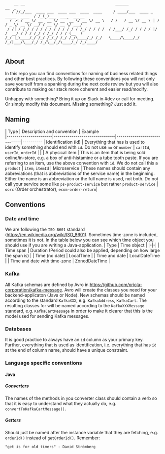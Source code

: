 
```
    __ __                                         ______                            __  _                 
   / //_/___  ____ ___  ____ ___  ____  ____     / ____/___  ____ _   _____  ____  / /_(_)___  ____  _____
  / ,< / __ \/ __ `__ \/ __ `__ \/ __ \/ __ \   / /   / __ \/ __ \ | / / _ \/ __ \/ __/ / __ \/ __ \/ ___/
 / /| / /_/ / / / / / / / / / / / /_/ / / / /  / /___/ /_/ / / / / |/ /  __/ / / / /_/ / /_/ / / / (__  ) 
/_/ |_\____/_/ /_/ /_/_/ /_/ /_/\____/_/ /_/   \____/\____/_/ /_/|___/\___/_/ /_/\__/_/\____/_/ /_/____/  
                                                                                                          
```
## About
In this repo you can find conventions for naming of business related things and other best practices. By following these conventions you will not only save yourself from a spanking during the next code review but you will also contribute to making our stack more coherent and easier read/modify.

Unhappy with something? Bring it up on Slack in #dev or call for meeting. Or simply modify this document. Missing something? Just add it.

## Naming

| Type                 | Description and convention                | Example                       
|-----------------------|-------------------------------|------------------------------|----------
| Identification (id) | Everything that has is used to identify something should end with `id`. Do not use `no` or `number`  | `cartId`, `userId`, `orderId`                      |     |
| A physical item | This is an item that is being sold online/in-store, e.g. a box of anti-histamine or a tube tooth paste. If you are referring to an item, use the above convention with `id`. We do not call this a `product`  | `item`, `itemId`               |
Microservice | These names should contain any abbreviations (that is abbreviations of the service name) in the beginning. Either the name is an abbreviation or the full name is used, not both. Do not call your service some like `ps-product-service` but rather `product-service` | `oorc` (Order orchestrator), `ecom-order-return`|


## Conventions

### Date and time

We are following the `ISO 8601` standard (https://en.wikipedia.org/wiki/ISO_8601). Sometimes time-zone is included, sometimes it is not. In the table below you can see which time object you should use if you are writing a Java-application.
| Type | Time object | 
|-|-|
| Time span | Duration (Period could also be applied, depending on how large the span is) |
| Time (no date) | LocalTime |
| Time and date | LocalDateTime |
| Time and date with time-zone | ZonedDateTime |

### Kafka

All Kafka schemas are defined by Avro in https://github.com/oriola-corporation/kafka-message.
Avro will create the classes you need for your backend-applicaton (Java or Node). New schemas should be named according to the standard `KafkaXXX`, e.g. `KafkaAddress`, `KafkaCart`. The resulting classes for will be named according to the `KafkaXXXMessage` standard, e.g. `KafkaCartMessage` in order to make it clearer that this is the model used for sending Kafka messages.

### Databases

It is good practice to always have an `id` column as your primary key. Further, everything that is used as identification, i.e. everything that has `id` at the end of column name, should have a unique constraint.

### Language specific conventions

#### Java

##### Converters
The names of the methods in you converter class should contain a verb so that it is easy to understand what they actually do, e.g. `convertToKafkaCartMessage()`.

##### Getters
Should just be named after the instance variable that they are fetching, e.g. `orderId()` instead of `getOrderId()`. Remember:

``` "get is for old timers" - David Strömberg ```



